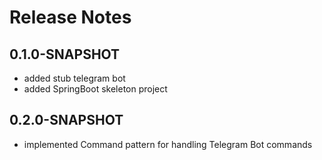 # Release Notes

## 0.1.0-SNAPSHOT

*  added stub telegram bot
*  added SpringBoot skeleton project

## 0.2.0-SNAPSHOT

* implemented Command pattern for handling Telegram Bot commands
